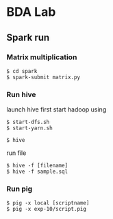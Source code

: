 # BDA Lab

## Spark run

### Matrix multiplication

```
$ cd spark
$ spark-submit matrix.py
```

### Run hive

launch hive first start hadoop using

```
$ start-dfs.sh
$ start-yarn.sh
```

```
$ hive
```

run file

```
$ hive -f [filename]
$ hive -f sample.sql
```

### Run pig

```
$ pig -x local [scriptname]
$ pig -x exp-10/script.pig
```
